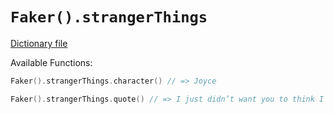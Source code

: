 # `Faker().strangerThings`

[Dictionary file](../src/main/resources/locales/en/stranger_thing.yml)

Available Functions:  
```kotlin
Faker().strangerThings.character() // => Joyce

Faker().strangerThings.quote() // => I just didn’t want you to think I was such a wastoid, you know?
```
